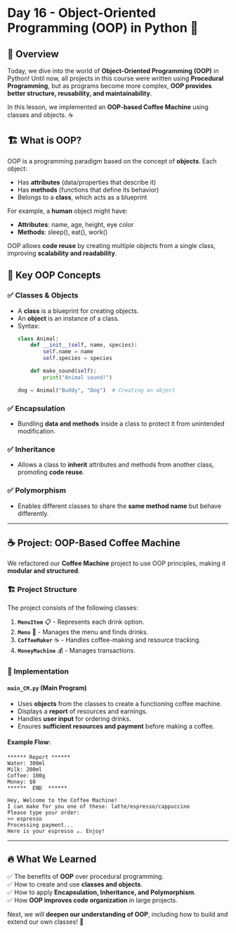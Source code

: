 # Day 16 - Object-Oriented Programming (OOP) in Python 🚀

## 📌 Overview
Today, we dive into the world of **Object-Oriented Programming (OOP)** in Python! Until now, all projects in this course were written using **Procedural Programming**, but as programs become more complex, **OOP provides better structure, reusability, and maintainability**.

In this lesson, we implemented an **OOP-based Coffee Machine** using classes and objects. ☕

## 🏗️ What is OOP?
OOP is a programming paradigm based on the concept of **objects**. Each object:
- Has **attributes** (data/properties that describe it)
- Has **methods** (functions that define its behavior)
- Belongs to a **class**, which acts as a blueprint

For example, a **human** object might have:
- **Attributes**: name, age, height, eye color
- **Methods**: sleep(), eat(), work()

OOP allows **code reuse** by creating multiple objects from a single class, improving **scalability and readability**.

## 📜 Key OOP Concepts
### ✅ Classes & Objects
- A **class** is a blueprint for creating objects.
- An **object** is an instance of a class.
- Syntax:
  ```python
  class Animal:
      def __init__(self, name, species):
          self.name = name
          self.species = species

      def make_sound(self):
          print("Animal sound!")
  
  dog = Animal("Buddy", "Dog")  # Creating an object
  ```

### ✅ Encapsulation
- Bundling **data and methods** inside a class to protect it from unintended modification.

### ✅ Inheritance
- Allows a class to **inherit** attributes and methods from another class, promoting **code reuse**.

### ✅ Polymorphism
- Enables different classes to share the **same method name** but behave differently.

---

## ☕ Project: OOP-Based Coffee Machine
We refactored our **Coffee Machine** project to use OOP principles, making it **modular and structured**.

### 🏗️ Project Structure
The project consists of the following classes:
1. **`MenuItem`** 📋 - Represents each drink option.
2. **`Menu`** 🍹 - Manages the menu and finds drinks.
3. **`CoffeeMaker`** ☕ - Handles coffee-making and resource tracking.
4. **`MoneyMachine`** 💰 - Manages transactions.

### 📝 Implementation
#### `main_CM.py` (Main Program)
- Uses **objects** from the classes to create a functioning coffee machine.
- Displays a **report** of resources and earnings.
- Handles **user input** for ordering drinks.
- Ensures **sufficient resources and payment** before making a coffee.

#### Example Flow:
```
****** Report ******
Water: 300ml
Milk: 200ml
Coffee: 100g
Money: $0
******  END  ******

Hey, Welcome to the Coffee Machine!
I can make for you one of these: latte/espresso/cappuccino
Please type your order:
>> espresso
Processing payment...
Here is your espresso ☕️. Enjoy!
```

---

## 🔥 What We Learned
✅ The benefits of **OOP** over procedural programming.  
✅ How to create and use **classes and objects**.  
✅ How to apply **Encapsulation, Inheritance, and Polymorphism**.  
✅ How **OOP improves code organization** in large projects.  

Next, we will **deepen our understanding of OOP**, including how to build and extend our own classes! 🚀
